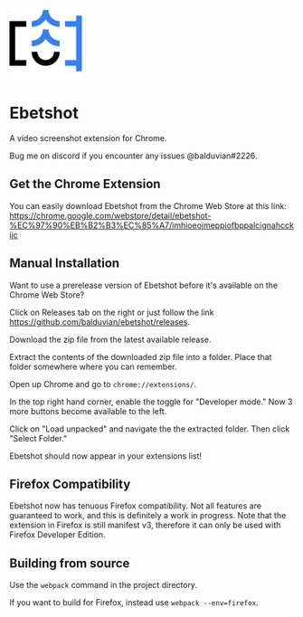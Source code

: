 ![ebetshot logo](extension/icon128.png)

# Ebetshot

A video screenshot extension for Chrome.

Bug me on discord if you encounter any issues @balduvian#2226.

## Get the Chrome Extension

You can easily download Ebetshot from the Chrome Web Store at this link: https://chrome.google.com/webstore/detail/ebetshot-%EC%97%90%EB%B2%B3%EC%85%A7/imhioeojmeppiofbppalcignahcckijc

## Manual Installation

Want to use a prerelease version of Ebetshot before it's available on the Chrome Web Store?

Click on Releases tab on the right or just follow the link https://github.com/balduvian/ebetshot/releases.

Download the zip file from the latest available release.

Extract the contents of the downloaded zip file into a folder. Place that folder somewhere where you can remember.

Open up Chrome and go to `chrome://extensions/`.

In the top right hand corner, enable the toggle for "Developer mode." Now 3 more buttons become available to the left.

Click on "Load unpacked" and navigate the the extracted folder. Then click "Select Folder."

Ebetshot should now appear in your extensions list!

## Firefox Compatibility

Ebetshot now has tenuous Firefox compatibility. Not all features are guaranteed to work, and this is definitely a work in progress. Note that the extension in Firefox is still manifest v3, therefore it can only be used with Firefox Developer Edition.

## Building from source

Use the `webpack` command in the project directory.

If you want to build for Firefox, instead use `webpack --env=firefox`.
